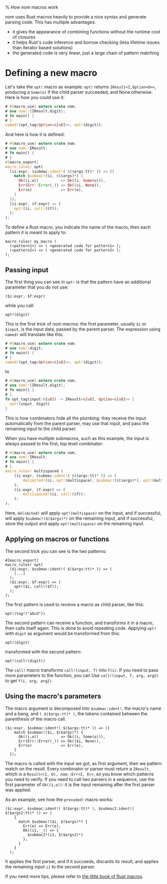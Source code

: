 % How nom macros work

nom uses Rust macros heavily to provide a nice syntax and generate parsing code. This has multiple advantages:

* it gives the appearance of combining functions without the runtime cost of closures
* it helps Rust's code inference and borrow checking (less lifetime issues than iterator based solutions)
* the generated code is very linear, just a large chain of pattern matching

# Defining a new macro

Let's take the `opt!` macro as example: `opt!` returns `IResult<I,Option<O>>`, producing a `Some(o)` if the child parser succeeded, and None otherwise. Here is how you could use it:

```rust
# #[macro_use] extern crate nom;
# use nom::{IResult,digit};
# fn main() {
# }
named!(opt_tag<Option<&[u8]>>, opt!(digit));
```

And here is how it is defined:

```rust
# #[macro_use] extern crate nom;
# use nom::IResult;
# fn main() {
# }
#[macro_export]
macro_rules! opt(
  ($i:expr, $submac:ident!( $($args:tt)* )) => ({
    match $submac!($i, $($args)*) {
      Ok((i,o))          => Ok((i, Some(o))),
      Err(Err::Error(_)) => Ok(($i, None)),
      Err(e)             => Err(e),
    }
  });
  ($i:expr, $f:expr) => (
    opt!($i, call!($f));
  );
);
```

To define a Rust macro, you indicate the name of the macro, then each pattern it is meant to apply to:

```ignore
macro_rules! my_macro (
  (<pattern1>) => ( <generated code for pattern1> );
  (<pattern2>) => ( <generated code for pattern2> );
);
```

## Passing input

The first thing you can see in `opt!` is that the pattern have an additional parameter that you do not use:

```ignore
($i:expr, $f:expr)
```

while you call:

```ignore
opt!(digit)
```

This is the first trick of nom macros: the first parameter, usually `$i` or `$input`, is the input data, passed by the parent parser. The expression using `named!` will translate like this:

```rust
# #[macro_use] extern crate nom;
# use nom::digit;
# fn main() {
# }
named!(opt_tag<Option<&[u8]>>, opt!(digit));
```

to

```rust
# #[macro_use] extern crate nom;
# use nom::{IResult,digit};
# fn main() {
# }
fn opt_tag(input:&[u8]) -> IResult<&[u8], Option<&[u8]>> {
  opt!(input, digit)
}
```

This is how combinators hide all the plumbing: they receive the input automatically from the parent parser, may use that input, and pass the remaining input to the child parser.

When you have multiple submacros, such as this example, the input is always passed to the first, top level combinator:

```rust
# #[macro_use] extern crate nom;
# use nom::IResult;
# fn main() {
# }
macro_rules! multispaced (
    ($i:expr, $submac:ident!( $($args:tt)* )) => (
        delimited!($i, opt!(multispace), $submac!($($args)*), opt!(multispace));
    );
    ($i:expr, $f:expr) => (
        multispaced!($i, call!($f));
    );
);
```

Here, `delimited!` will apply `opt!(multispace)` on the input, and if successful, will apply `$submac!($($args)*)` on the remaining input, and if successful, store the output and apply `opt!(multispace)` on the remaining input.

## Applying on macros or functions

The second trick you can see is the two patterns:

```ignore
#[macro_export]
macro_rules! opt(
  ($i:expr, $submac:ident!( $($args:tt)* )) => (
    [...]
  );
  ($i:expr, $f:expr) => (
    opt!($i, call!($f));
  );
);
```

The first pattern is used to receive a macro as child parser, like this:

```ignore
opt!(tag!("abcd"))
```

The second pattern can receive a function, and transforms it in a macro, then calls itself again. This is done to avoid repeating code. Applying `opt!` with `digit` as argument would be transformed from this:

```ignore
opt!(digit)
```

transformed with the second pattern:

```ignore
opt!(call!(digit))
```

The `call!` macro transforms `call!(input, f)` into `f(i)`. If you need to pass more parameters to the function, you can Use `call!(input, f, arg, arg2)` to get `f(i, arg, arg2)`.

## Using the macro's parameters

The macro argument is decomposed into `$submac:ident!`, the macro's name and a bang, and `( $($args:tt)* )`, the tokens contained between the parenthesis of the macro call.

```ignore
($i:expr, $submac:ident!( $($args:tt)* )) => ({
    match $submac!($i, $($args)*) {
      Ok((i,o))          => Ok((i, Some(o))),
      Err(Err::Error(_)) => Ok(($i, None)),
      Err(e)             => Err(e),
    }
  });
```

The macro is called with the input we got, as first argument, then we pattern
match on the result. Every combinator or parser must return a `IResult`, which
is a `Result<(I, O), nom::Err<I, E>>`, so you know which patterns you need to
verify. If you need to call two parsers in a sequence, use the first parameter
of `Ok((i,o))`: it is the input remaining after the first parser was applied.

As an example, see how the `preceded!` macro works:

```ignore
($i:expr, $submac:ident!( $($args:tt)* ), $submac2:ident!( $($args2:tt)* )) => (
    {
      match $submac!($i, $($args)*) {
        Err(e) => Err(e),
        Ok((i1, _)) => {
          $submac2!(i1, $($args2)*)
        },
      }
    }
  );
```

It applies the first parser, and if it succeeds, discards its result, and applies the remaining input `i1` to the second parser.

If you need more tips, please refer to [the little book of Rust macros](https://danielkeep.github.io/tlborm/book/README.html).

